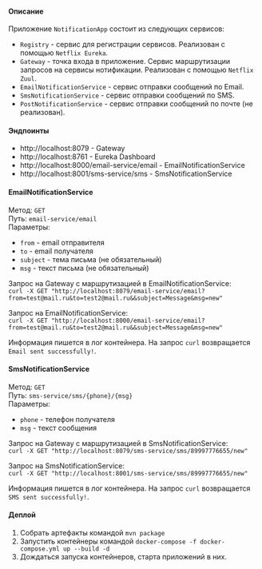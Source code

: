 #### Описание

Приложение `NotificationApp` состоит из следующих сервисов:
* `Registry` - сервис для регистрации сервисов. Реализован с помощью `Netflix Eureka`. 
* `Gateway` - точка входа в приложение. Сервис маршрутизации запросов на сервисы нотификации. Реализован с помощью `Netflix Zuul`.
* `EmailNotificationService` - сервис отправки сообщений по Email.
* `SmsNotificationService` - сервис отправки сообщений по SMS.
* `PostNotificationService` - сервис отправки сообщений по почте (не реализован).

#### Эндпоинты
- http://localhost:8079 - Gateway
- http://localhost:8761 - Eureka Dashboard
- http://localhost:8000/email-service/email - EmailNotificationService
- http://localhost:8001/sms-service/sms - SmsNotificationService

#### EmailNotificationService

Метод: `GET`  
Путь: `email-service/email`  
Параметры: 
 * `from` - email отправителя
 * `to` - email получателя
 * `subject` - тема письма (не обязательный)
 * `msg` - текст письма (не обязательный)

Запрос на Gateway с маршрутизацией в EmailNotificationService:  
`curl -X GET "http://localhost:8079/email-service/email?from=test@mail.ru&to=test2@mail.ru&&subject=Message&msg=new"`

Запрос на EmailNotificationService:  
`curl -X GET "http://localhost:8000/email-service/email?from=test@mail.ru&to=test2@mail.ru&&subject=Message&msg=new"`

Информация пишется в лог контейнера. На запрос `curl` возвращается `Email sent successfully!`.

#### SmsNotificationService

Метод: `GET`  
Путь: `sms-service/sms/{phone}/{msg}`  
Параметры: 
 * `phone` - телефон получателя
 * `msg` - текст сообщения

Запрос на Gateway с маршрутизацией в SmsNotificationService:  
`curl -X GET "http://localhost:8079/sms-service/sms/89997776655/new"`

Запрос на SmsNotificationService:  
`curl -X GET "http://localhost:8001/sms-service/sms/89997776655/new"`

Информация пишется в лог контейнера. На запрос `curl` возвращается `SMS sent successfully!`.

#### Деплой

1) Собрать артефакты командой `mvn package`
2) Запустить контейнеры командой `docker-compose -f docker-compose.yml up --build -d`
3) Дождаться запуска контейнеров, старта приложений в них.